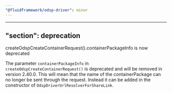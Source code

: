 ```yaml
---
"@fluidframework/odsp-driver": minor
---
```

---
"section": deprecation
---

createOdspCreateContainerRequest().containerPackageInfo is now deprecated

The parameter `containerPackageInfo` in `createOdspCreateContainerRequest()` is deprecated and will be removed in version 2.40.0. This will mean that the name of the containerPackage can no longer be sent through the request. Instead it can be added in the constructor of `OdspDriverUrlResolverForShareLink`.

